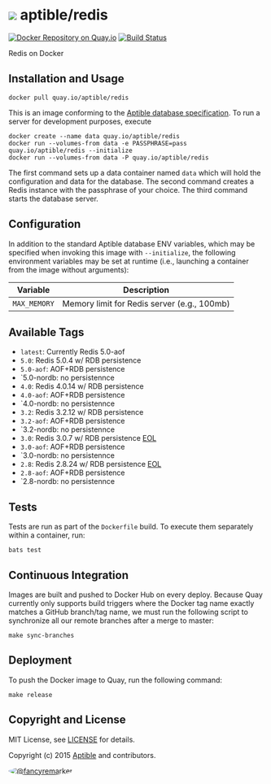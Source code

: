 # ![](https://gravatar.com/avatar/11d3bc4c3163e3d238d558d5c9d98efe?s=64) aptible/redis

[![Docker Repository on Quay.io](https://quay.io/repository/aptible/redis/status)](https://quay.io/repository/aptible/redis)
[![Build Status](https://travis-ci.org/aptible/docker-redis.svg?branch=master)](https://travis-ci.org/aptible/docker-redis)

Redis on Docker

## Installation and Usage

    docker pull quay.io/aptible/redis

This is an image conforming to the [Aptible database specification](https://support.aptible.com/topics/paas/deploy-custom-database/). To run a server for development purposes, execute

    docker create --name data quay.io/aptible/redis
    docker run --volumes-from data -e PASSPHRASE=pass quay.io/aptible/redis --initialize
    docker run --volumes-from data -P quay.io/aptible/redis

The first command sets up a data container named `data` which will hold the configuration and data for the database. The second command creates a Redis instance with the passphrase of your choice. The third command starts the database server.

## Configuration

In addition to the standard Aptible database ENV variables, which may be specified when invoking this image with `--initialize`, the following environment variables may be set at runtime (i.e., launching a container from the image without arguments):

| Variable | Description |
| -------- | ----------- |
| `MAX_MEMORY` | Memory limit for Redis server (e.g., 100mb) |

## Available Tags

* `latest`: Currently Redis 5.0-aof
* `5.0`: Redis 5.0.4 w/ RDB persistence
* `5.0-aof`: AOF+RDB persistence
* `5.0-nordb: no persistennce
* `4.0`: Redis 4.0.14 w/ RDB persistence
* `4.0-aof`: AOF+RDB persistence
* `4.0-nordb: no persistennce
* `3.2`: Redis 3.2.12 w/ RDB persistence
* `3.2-aof`: AOF+RDB persistence
* `3.2-nordb: no persistennce
* `3.0`: Redis 3.0.7 w/ RDB persistence [EOL](https://redis.io/topics/releases)
* `3.0-aof`: AOF+RDB persistence
* `3.0-nordb: no persistennce
* `2.8`: Redis 2.8.24 w/ RDB persistence [EOL](https://redis.io/topics/releases)
* `2.8-aof`: AOF+RDB persistence
* `2.8-nordb: no persistennce

## Tests

Tests are run as part of the `Dockerfile` build. To execute them separately within a container, run:

    bats test

## Continuous Integration

Images are built and pushed to Docker Hub on every deploy. Because Quay currently only supports build triggers where the Docker tag name exactly matches a GitHub branch/tag name, we must run the following script to synchronize all our remote branches after a merge to master:

    make sync-branches

## Deployment

To push the Docker image to Quay, run the following command:

    make release

## Copyright and License

MIT License, see [LICENSE](LICENSE.md) for details.

Copyright (c) 2015 [Aptible](https://www.aptible.com) and contributors.

[<img src="https://s.gravatar.com/avatar/f7790b867ae619ae0496460aa28c5861?s=60" style="border-radius: 50%;" alt="@fancyremarker" />](https://github.com/fancyremarker)
